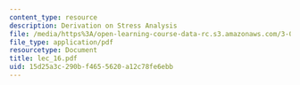 ```yaml
---
content_type: resource
description: Derivation on Stress Analysis
file: /media/https%3A/open-learning-course-data-rc.s3.amazonaws.com/3-064-polymer-engineering-fall-2003/15d25a3c290bf4655620a12c78fe6ebb_lec_16.pdf
file_type: application/pdf
resourcetype: Document
title: lec_16.pdf
uid: 15d25a3c-290b-f465-5620-a12c78fe6ebb
---
```

